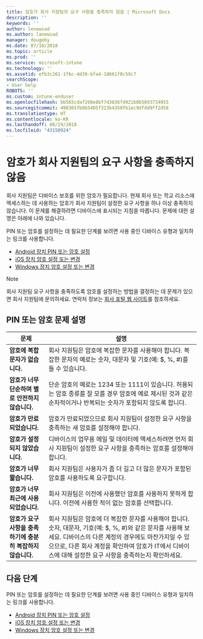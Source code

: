 ```yaml
---
title: 암호가 회사 지원팀의 요구 사항을 충족하지 않음 | Microsoft Docs
description: ''
keywords: ''
author: lenewsad
ms.author: lanewsad
manager: dougeby
ms.date: 07/10/2018
ms.topic: article
ms.prod: ''
ms.service: microsoft-intune
ms.technology: ''
ms.assetid: efb3c261-1f6c-4d39-bfa4-18661f8c59c7
searchScope:
- User help
ROBOTS: ''
ms.custom: intune-enduser
ms.openlocfilehash: bb565cdaf200e8bf7d3836fd921b0b5893734955
ms.sourcegitcommit: 490365fb8b5405f323b4358fb1ec9dfdd9ff2d58
ms.translationtype: HT
ms.contentlocale: ko-KR
ms.lasthandoff: 08/29/2018
ms.locfileid: "43150924"
---
```

# <a name="your-password-does-not-meet-your-company-supports-requirements"></a>암호가 회사 지원팀의 요구 사항을 충족하지 않음

회사 지원팀은 디바이스 보호를 위한 암호가 필요합니다. 현재 회사 또는 학교 리소스에 액세스하는 데 사용하는 암호가 회사 지원팀이 설정한 요구 사항을 하나 이상 충족하지 않습니다. 이 문제를 해결하려면 디바이스에 표시되는 지침을 따릅니다. 문제에 대한 설명은 아래에 나와 있습니다.

PIN 또는 암호를 설정하는 데 필요한 단계를 보려면 사용 중인 디바이스 유형과 일치하는 링크를 사용합니다.

- [Android 장치 PIN 또는 암호 설정](set-your-pin-or-password-android.md)
- [iOS 장치 암호 설정 또는 변경](set-or-change-your-passcode-ios.md)
- [Windows 장치 암호 설정 또는 변경](set-or-change-your-password-windows.md)

> [!NOTE]
> 회사 지원팀 요구 사항을 충족하도록 암호를 설정하는 방법을 결정하는 데 문제가 있으면 회사 지원팀에 문의하세요. 연락처 정보는 [회사 포털 웹 사이트](https://go.microsoft.com/fwlink/?linkid=2010980)를 참조하세요.

## <a name="pin-or-password-issue-descriptions"></a>PIN 또는 암호 문제 설명

| **문제** | **설명** |
|-----------------------------------------------------|------------------------------------------------------------------------------------------------------------------------------------------------------------------------------------------------------------------------------------------------------------------------------------------------------------------------------------------------------------|
| **암호에 복합 문자가 없습니다.** | 회사 지원팀은 암호에 복잡한 문자를 사용해야 합니다. 복잡한 문자의 예로는 숫자, 대문자 및 기호(예: $, %, #)를 들 수 있습니다. |
| **암호가 너무 단순하며 별로 안전하지 않습니다.** | 단순 암호의 예로는 1234 또는 1111이 있습니다. 허용되는 암호 종류를 잘 모를 경우 암호에 예로 제시된 것과 같은 순차적이거나 반복되는 숫자가 포함되지 않도록 합니다. |
| **암호가 만료되었습니다.** | 암호가 만료되었으므로 회사 지원팀이 설정한 요구 사항을 충족하는 새 암호를 설정해야 합니다. |
| **암호가 설정되지 않았습니다.** | 디바이스의 업무용 메일 및 데이터에 액세스하려면 먼저 회사 지원팀이 설정한 요구 사항을 충족하는 암호를 설정해야 합니다. |
| **암호가 너무 짧습니다.** | 회사 지원팀은 사용자가 좀 더 길고 더 많은 문자가 포함된 암호를 사용하도록 요구합니다. |
| **암호가 너무 최근에 사용되었습니다.** | 회사 지원팀은 이전에 사용했던 암호를 사용하지 못하게 합니다. 이전에 사용한 적이 없는 암호를 선택합니다. |
| **암호가 요구 사항을 충족하기에 충분히 복잡하지 않습니다.** | 회사 지원팀은 암호에 더 복잡한 문자를 사용해야 합니다. 숫자, 대문자, 기호(예: $, %, #)와 같은 문자를 사용해 보세요. 디바이스의 다른 계정의 경우에도 마찬가지일 수 있으므로, 다른 회사 계정을 확인하여 암호가 IT에서 디바이스에 대해 설정한 요구 사항을 충족하는지 확인하세요. |

## <a name="next-steps"></a>다음 단계

PIN 또는 암호를 설정하는 데 필요한 단계를 보려면 사용 중인 디바이스 유형과 일치하는 링크를 사용합니다.

- [Android 장치 PIN 또는 암호 설정](set-your-pin-or-password-android.md)
- [iOS 장치 암호 설정 또는 변경](set-or-change-your-passcode-ios.md)
- [Windows 장치 암호 설정 또는 변경](set-or-change-your-password-windows.md)

